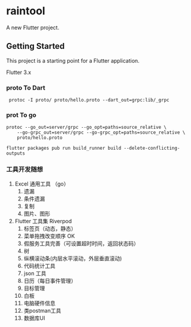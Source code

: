 # raintool

A new Flutter project.

## Getting Started

This project is a starting point for a Flutter application.

Flutter 3.x

### proto To Dart

```
 protoc -I proto/ proto/hello.proto --dart_out=grpc:lib/_grpc
```

### prot To go

```
protoc --go_out=server/grpc --go_opt=paths=source_relative \
    --go-grpc_out=server/grpc --go-grpc_opt=paths=source_relative \
    proto/hello.proto
```

```
flutter packages pub run build_runner build --delete-conflicting-outputs
```

### 工具开发随想

1. Excel 通用工具 （go）
   1. 遗漏
   1. 条件遗漏
   1. 复制
   1. 图片、图形
1. Flutter 工具集 Riverpod
   1. 标签页（动态，静态）
   1. 菜单拖拽改变顺序 OK
   1. 假服务工具完善（可设置超时时间，返回状态码）
   1. 树
   1. 纵横滚动条(内层水平滚动，外层垂直滚动) 
   1. 代码统计工具
   1. json 工具
   1. 日历（每日事件管理）
   1. 目标管理
   1. 白板
   1. 电脑硬件信息
   1. 类postman工具
   1. 数据库UI